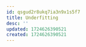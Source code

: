 ```yaml
---
id: qsgud2r8ukq7ia3n9x1s5f7
title: Underfitting
desc: ''
updated: 1724626390521
created: 1724626390521
---
```

